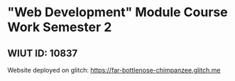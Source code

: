 # "Web Development" Module Course Work Semester 2
## WIUT ID: 10837

Website deployed on glitch: https://far-bottlenose-chimpanzee.glitch.me

